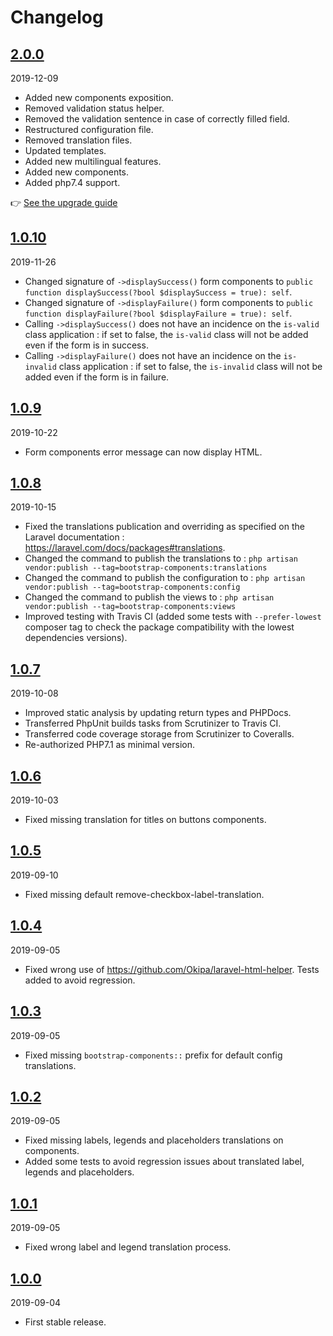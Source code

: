 # Changelog

## [2.0.0](https://github.com/Okipa/laravel-bootstrap-components/compare/1.0.10...2.0.0)

2019-12-09

* Added new components exposition.
* Removed validation status helper.
* Removed the validation sentence in case of correctly filled field.
* Restructured configuration file.
* Removed translation files.
* Updated templates.
* Added new multilingual features.
* Added new components.
* Added php7.4 support.

:point_right: [See the upgrade guide](/docs/upgrade-guides/from-v1-to-v2.md)

## [1.0.10](https://github.com/Okipa/laravel-bootstrap-components/compare/1.0.9...1.0.10)

2019-11-26

* Changed signature of `->displaySuccess()` form components to `public function displaySuccess(?bool $displaySuccess = true): self`.
* Changed signature of `->displayFailure()` form components to `public function displayFailure(?bool $displayFailure = true): self`.
* Calling `->displaySuccess()` does not have an incidence on the `is-valid` class application : if set to false, the `is-valid` class will not be added even if the form is in success.
* Calling `->displayFailure()` does not have an incidence on the `is-invalid` class application : if set to false, the `is-invalid` class will not be added even if the form is in failure.

## [1.0.9](https://github.com/Okipa/laravel-bootstrap-components/compare/1.0.8...1.0.9)

2019-10-22

* Form components error message can now display HTML.

## [1.0.8](https://github.com/Okipa/laravel-bootstrap-components/compare/1.0.7...1.0.8)

2019-10-15

* Fixed the translations publication and overriding as specified on the Laravel documentation : https://laravel.com/docs/packages#translations.
* Changed the command to publish the translations to : `php artisan vendor:publish --tag=bootstrap-components:translations`
* Changed the command to publish the configuration to : `php artisan vendor:publish --tag=bootstrap-components:config`
* Changed the command to publish the views to : `php artisan vendor:publish --tag=bootstrap-components:views`
* Improved testing with Travis CI (added some tests with `--prefer-lowest` composer tag to check the package compatibility with the lowest dependencies versions).

## [1.0.7](https://github.com/Okipa/laravel-bootstrap-components/compare/1.0.6...1.0.7)

2019-10-08

* Improved static analysis by updating return types and PHPDocs.
* Transferred PhpUnit builds tasks from Scrutinizer to Travis CI.
* Transferred code coverage storage from Scrutinizer to Coveralls.
* Re-authorized PHP7.1 as minimal version.

## [1.0.6](https://github.com/Okipa/laravel-bootstrap-components/compare/1.0.5...1.0.6)

2019-10-03

* Fixed missing translation for titles on buttons components.

## [1.0.5](https://github.com/Okipa/laravel-bootstrap-components/compare/1.0.4...1.0.5)

2019-09-10

* Fixed missing default remove-checkbox-label-translation.

## [1.0.4](https://github.com/Okipa/laravel-bootstrap-components/compare/1.0.3...1.0.4)

2019-09-05

* Fixed wrong use of https://github.com/Okipa/laravel-html-helper. Tests added to avoid regression.

## [1.0.3](https://github.com/Okipa/laravel-bootstrap-components/compare/1.0.2...1.0.3)

2019-09-05

* Fixed missing `bootstrap-components::` prefix for default config translations.

## [1.0.2](https://github.com/Okipa/laravel-bootstrap-components/compare/1.0.1...1.0.2)

2019-09-05

* Fixed missing labels, legends and placeholders translations on components.
* Added some tests to avoid regression issues about translated label, legends and placeholders.

## [1.0.1](https://github.com/Okipa/laravel-bootstrap-components/compare/1.0.0...1.0.1)

2019-09-05

* Fixed wrong label and legend translation process.

## [1.0.0](https://github.com/Okipa/laravel-bootstrap-components/releases/tag/1.0.0)

2019-09-04

* First stable release.
